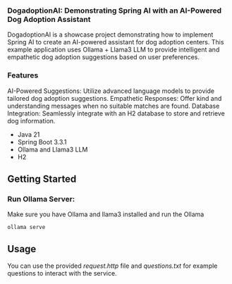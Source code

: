### DogadoptionAI: Demonstrating Spring AI with an AI-Powered Dog Adoption Assistant

DogadoptionAI is a showcase project demonstrating how to implement Spring AI to create an AI-powered assistant for dog adoption centers. This example application uses Ollama + Llama3 LLM to provide intelligent and empathetic dog adoption suggestions based on user preferences.

### Features
AI-Powered Suggestions: Utilize advanced language models to provide tailored dog adoption suggestions.
Empathetic Responses: Offer kind and understanding messages when no suitable matches are found.
Database Integration: Seamlessly integrate with an H2 database to store and retrieve dog information.


- Java 21
- Spring Boot 3.3.1
- Ollama and Llama3 LLM
- H2

## Getting Started

### Run Ollama Server:

Make sure you have Ollama and llama3 installed and run the Ollama

```console
ollama serve
```

## Usage
You can use the provided _request.http_ file and _questions.txt_ for example questions to interact with the service.

